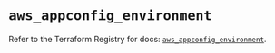 # `aws_appconfig_environment`

Refer to the Terraform Registry for docs: [`aws_appconfig_environment`](https://registry.terraform.io/providers/hashicorp/aws/5.60.0/docs/resources/appconfig_environment).
